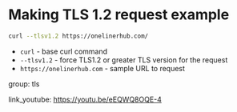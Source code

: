 # Making TLS 1.2 request example

```bash
curl --tlsv1.2 https://onelinerhub.com/
```

- `curl` - base curl command
- `--tlsv1.2` - force TLS1.2 or greater TLS version for the request
- `https://onelinerhub.com` - sample URL to request

group: tls


link_youtube: https://youtu.be/eEQWQ8OQE-4
